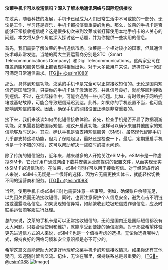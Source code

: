 **汶萊手机卡可以收短信吗？深入了解本地通讯网络与国际短信接收**

在汶莱，随着科技的发展，手机卡已经成为人们日常生活中不可或缺的一部分。无论是工作、学习还是娱乐，手机卡都扮演着重要的角色。那么，汶萊的手机卡是否能够正常接收短信呢？这是很多初次来到汶莱或者打算使用本地手机卡的人关心的问题。本文将从多个角度深入探讨这一话题，并为你提供一些实用的信息。

首先，我们需要了解汶莱的手机通信市场。汶莱是一个相对较小的国家，但其通信技术却非常发达。当地的两大主要运营商分别是STC（Smart Telecommunications Company）和Digi Telecommunications。这两家公司在覆盖范围和服务质量上都表现得相当出色。对于大多数用户来说，选择其中一家即可满足日常通信需求。[[TG💪+ @esim1088](https://t.me/s/esim1088)]

那么，具体到短信功能，汶莱的手机卡是完全可以正常接收短信的。无论是国内短信还是国际短信，只要你的手机卡处于激活状态，并且信号良好，就能够顺利接收到短信。不过，在实际操作中，可能会遇到一些小问题。比如，有时候由于网络拥堵或基站故障，可能会导致短信延迟到达。此外，如果你的手机设置不当，也可能影响到短信的接收。因此，确保手机的网络设置正确是非常重要的。

接下来，我们来谈谈如何优化短信接收体验。首先，检查手机是否开启了数据漫游功能。如果需要接收国际短信，建议开启此功能，这样可以确保来自其他国家的短信能够及时送达。其次，确认手机是否支持短信服务（SMS）。虽然现代智能手机几乎都支持这项功能，但为了保险起见，最好还是检查一下。最后，定期重启手机也是一个不错的习惯，这可以帮助解决一些临时的技术问题。

除了传统的短信服务，近年来，越来越多的人开始关注eSIM卡。eSIM卡是一种虚拟SIM卡，它允许用户通过网络下载并安装运营商提供的配置文件，从而实现无实体SIM卡的通信功能。在汶莱，eSIM卡同样可以用于接收短信。对于经常旅行的人来说，eSIM卡无疑是一个很好的选择，因为它无需更换实体卡，就能轻松切换不同的运营商和服务。[[TG💪+ @esim1088](https://t.me/s/esim1088)]

当然，使用手机卡或eSIM卡时也需要注意一些事项。例如，确保账户余额充足，以免因欠费而无法接收短信。同时，也要注意保护个人信息安全，避免点击不明链接或泄露隐私信息。如果发现短信异常，如频繁收到垃圾短信或诈骗信息，应及时联系运营商客服进行处理。

总的来说，汶莱的手机卡是可以正常接收短信的，无论是国内还是国际短信都没有太大问题。只要合理使用和维护，就能享受到便捷的通信服务。对于那些希望体验更先进通信方式的人来说，eSIM卡也是一个值得考虑的选择。无论你选择哪种方式，保持良好的网络习惯和安全意识都是必不可少的。

希望这篇文章能帮助大家更好地理解汶莱手机卡的短信接收情况。如果你还有其他疑问，欢迎随时留言交流。记住，无论在哪里，保持联系总是最重要的。[[TG💪+ @esim1088](https://t.me/s/esim1088) ![Image](https://i.postimg.cc/4NQfJmqS/Snipaste-2025-05-13-00-14-12.png)]
